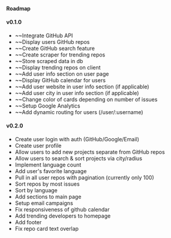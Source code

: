 #### Roadmap

#### v0.1.0
* ~~Integrate GitHub API
* ~~Display users GitHub repos
* ~~Create GitHub search feature
* ~~Create scraper for trending repos
* ~~Store scraped data in db
* ~~Display trending repos on client
* ~~Add user info section on user page
* ~~Display GitHub calendar for users
* ~~Add user website in user info section (if applicable)
* ~~Add user city in user info section (if applicable)
* ~~Change color of cards depending on number of issues
* ~~Setup Google Analytics
* ~~Add dynamic routing for users (/user/:username)

#### v0.2.0
* Create user login with auth (GitHub/Google/Email)
* Create user profile
* Allow users to add new projects separate from GitHub repos
* Allow users to search & sort projects via city/radius
* Implement language count
* Add user's favorite language
* Pull in all user repos with pagination (currently only 100)
* Sort repos by most issues
* Sort by language
* Add sections to main page
* Setup email campaigns
* Fix responsiveness of github calendar
* Add trending developers to homepage
* Add footer
* Fix repo card text overlap
